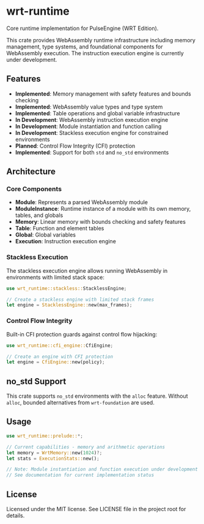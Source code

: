 # wrt-runtime

Core runtime implementation for PulseEngine (WRT Edition).

This crate provides WebAssembly runtime infrastructure including memory management, type systems, and foundational components for WebAssembly execution. The instruction execution engine is currently under development.

## Features

- **Implemented**: Memory management with safety features and bounds checking
- **Implemented**: WebAssembly value types and type system
- **Implemented**: Table operations and global variable infrastructure
- **In Development**: WebAssembly instruction execution engine
- **In Development**: Module instantiation and function calling
- **In Development**: Stackless execution engine for constrained environments
- **Planned**: Control Flow Integrity (CFI) protection
- **Implemented**: Support for both `std` and `no_std` environments

## Architecture

### Core Components

- **Module**: Represents a parsed WebAssembly module
- **ModuleInstance**: Runtime instance of a module with its own memory, tables, and globals
- **Memory**: Linear memory with bounds checking and safety features
- **Table**: Function and element tables
- **Global**: Global variables
- **Execution**: Instruction execution engine

### Stackless Execution

The stackless execution engine allows running WebAssembly in environments with limited stack space:

```rust
use wrt_runtime::stackless::StacklessEngine;

// Create a stackless engine with limited stack frames
let engine = StacklessEngine::new(max_frames);
```

### Control Flow Integrity

Built-in CFI protection guards against control flow hijacking:

```rust
use wrt_runtime::cfi_engine::CfiEngine;

// Create an engine with CFI protection
let engine = CfiEngine::new(policy);
```

## no_std Support

This crate supports `no_std` environments with the `alloc` feature. Without `alloc`, bounded alternatives from `wrt-foundation` are used.

## Usage

```rust
use wrt_runtime::prelude::*;

// Current capabilities - memory and arithmetic operations
let memory = WrtMemory::new(1024)?;
let stats = ExecutionStats::new();

// Note: Module instantiation and function execution under development
// See documentation for current implementation status
```

## License

Licensed under the MIT license. See LICENSE file in the project root for details.